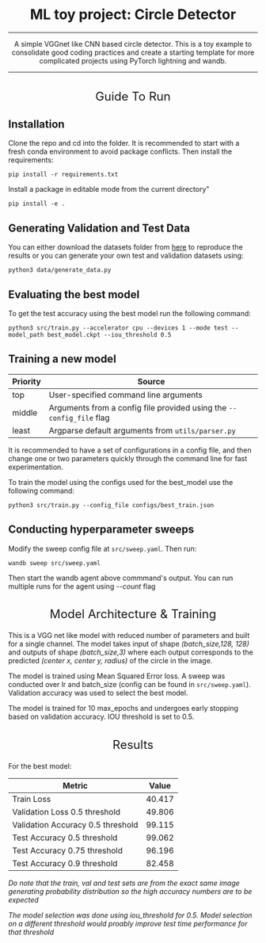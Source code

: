 
<h1 align="center">ML toy project: Circle Detector</h1>

***
<p align="center">
 A simple VGGnet like CNN based circle detector. This is a toy example to consolidate good coding practices and create a starting template for more complicated projects using PyTorch lightning and wandb.
</p>

***
<h2 style="font-size: 24px; font-weight: 400;" align="center"> Guide To Run</h2>


## Installation
Clone the repo and cd into the folder. It is recommended to start with a fresh conda environment to avoid package conflicts. Then install the requirements:
```
pip install -r requirements.txt
```
Install a package in editable mode from the current directory"
```
pip install -e .
```

## Generating Validation and Test Data
You can either download the datasets folder from [here](https://drive.google.com/drive/folders/1NkaQTNSLVR-8JGmZ8UwOFKh6RWcxhPQ3?usp=sharing) to reproduce the results or you can generate your own test and validation datasets using:

```
python3 data/generate_data.py
```

## Evaluating the best model 
To get the test accuracy using the best model run the following command:
```
python3 src/train.py --accelerator cpu --devices 1 --mode test --model_path best_model.ckpt --iou_threshold 0.5
```

## Training a new model

| Priority | Source |
| --- | --- |
| top | User-specified command line arguments |
| middle | Arguments from a config file provided using the `--config_file` flag |
| least | Argparse default arguments from `utils/parser.py` |

It is recommended to have a set of configurations in a config file, and then change one or two parameters quickly through the command line for fast experimentation. 

To train the model using the configs used for the best_model use the following command:
```
python3 src/train.py --config_file configs/best_train.json
```

## Conducting hyperparameter sweeps
Modify the sweep config file at `src/sweep.yaml`. Then run:
```
wandb sweep src/sweep.yaml
```
Then start the wandb agent above commmand's output. You can run multiple runs for the agent using *--count* flag 

<h2 style="font-size: 24px; font-weight: 400;" align="center"> Model Architecture & Training</h2>

This is a VGG net like model with reduced number of parameters and built for a single channel. The model takes input of shape *(batch_size,128, 128)* and outputs of shape *(batch_size,3)* where each output corresponds to the predicted *(center x, center y, radius)* of the circle in the image.

The model is trained using Mean Squared Error loss. A sweep was conducted over lr and batch_size (config can be found in `src/sweep.yaml`). Validation accuracy was used to select the best model.

The model is trained for 10 max_epochs and undergoes early stopping based on validation accuracy. IOU threshold is set to 0.5. 


<h2 style="font-size: 24px; font-weight: 400;" align="center"> Results</h2>

For the best model:
<p align="center">

| Metric | Value|
|---|---|
| Train Loss | 40.417 |
| Validation Loss 0.5 threshold | 49.806 |
| Validation Accuracy 0.5 threshold| 99.115 |
| Test Accuracy 0.5 threshold | 99.062 |
| Test Accuracy 0.75 threshold | 96.196 |
| Test Accuracy 0.9 threshold | 82.458 |
</p>



*Do note that the train, val and test sets are from the exact same image generating probability distribution so the high accuracy numbers are to be expected*

*The model selection was done using iou_threshold for 0.5. Model selection on a different threshold would proably improve test time performance for that threshold*


